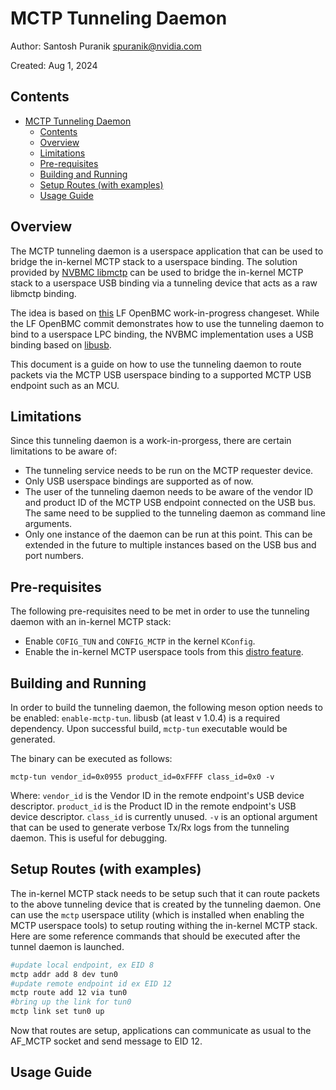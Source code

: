 # MCTP Tunneling Daemon

Author: Santosh Puranik <spuranik@nvidia.com>

Created: Aug 1, 2024

## Contents

- [MCTP Tunneling Daemon](#mctp-tunneling-daemon)
  - [Contents](#contents)
  - [Overview](#overview)
  - [Limitations](#limitations)
  - [Pre-requisites](#pre-requisites)
  - [Building and Running](#building-and-running)
  - [Setup Routes (with examples)](#setup-routes-with-examples)
  - [Usage Guide](#usage-guide)

## Overview

The MCTP tunneling daemon is a userspace application that can be used to bridge
the in-kernel MCTP stack to a userspace binding. The solution provided by [NVBMC
libmctp][1] can be used to bridge the in-kernel MCTP stack to a userspace USB
binding via a tunneling device that acts as a raw libmctp binding.

The idea is based on [this][2] LF OpenBMC work-in-progress changeset. While the
LF OpenBMC commit demonstrates how to use the tunneling daemon to bind to a
userspace LPC binding, the NVBMC implementation uses a USB binding based on
[libusb][3].

This document is a guide on how to use the tunneling daemon to route packets via
the MCTP USB userspace binding to a supported MCTP USB endpoint such as an MCU.

## Limitations

Since this tunneling daemon is a work-in-prorgess, there are certain limitations
to be aware of:

- The tunneling service needs to be run on the MCTP requester device.
- Only USB userspace bindings are supported as of now.
- The user of the tunneling daemon needs to be aware of the vendor ID and
  product ID of the MCTP USB endpoint connected on the USB bus. The same need to
  be supplied to the tunneling daemon as command line arguments.
- Only one instance of the daemon can be run at this point. This can be
  extended in the future to multiple instances based on the USB bus and port
  numbers.

## Pre-requisites

The following pre-requisites need to be met in order to use the tunneling daemon
with an in-kernel MCTP stack:

- Enable `COFIG_TUN` and `CONFIG_MCTP` in the kernel `KConfig`.
- Enable the in-kernel MCTP userspace tools from this [distro feature][4].

## Building and Running

In order to build the tunneling daemon, the following meson option needs to be
enabled: `enable-mctp-tun`. libusb (at least v 1.0.4) is a required dependency.
Upon successful build, `mctp-tun` executable would be generated.

The binary can be executed as follows:

`mctp-tun vendor_id=0x0955 product_id=0xFFFF class_id=0x0 -v`

Where:
`vendor_id` is the Vendor ID in the remote endpoint's USB device descriptor.
`product_id` is the Product ID in the remote endpoint's USB device descriptor.
`class_id` is currently unused.
`-v` is an optional argument that can be used to generate verbose Tx/Rx logs
from the tunneling daemon. This is useful for debugging.

## Setup Routes (with examples)

The in-kernel MCTP stack needs to be setup such that it can route packets to the
above tunneling device that is created by the tunneling daemon. One can use the
`mctp` userspace utility (which is installed when enabling the MCTP userspace
tools) to setup routing withing the in-kernel MCTP stack. Here are some
reference commands that should be executed after the tunnel daemon is launched.

```sh
#update local endpoint, ex EID 8
mctp addr add 8 dev tun0
#update remote endpoint id ex EID 12
mctp route add 12 via tun0
#bring up the link for tun0
mctp link set tun0 up
```

Now that routes are setup, applications can communicate as usual to the AF_MCTP
socket and send message to EID 12.

## Usage Guide

[1]: https://github.com/NVIDIA/libmctp
[2]: https://gerrit.openbmc.org/c/openbmc/libmctp/+/59581
[3]: https://libusb.info/
[4]:
    https://github.com/openbmc/openbmc/blob/master/meta-phosphor/conf/distro/include/mctp.inc
